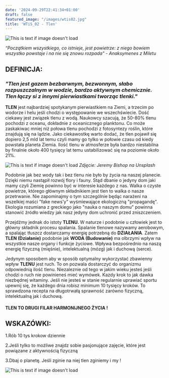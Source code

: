 ```yaml
---
date: '2024-09-29T22:41:34+01:00'
draft: false
featured_image: "/images/wtis02.jpg"
title: 'WTiS_02 - Tlen'
---
```

![This is text if image doesn't load](/images/tlen.jpg "nazwa")

*“Początkiem wszystkiego, co istnieje, jest powietrze: z niego bowiem wszystko powstaje i na nie się znowu rozpada" - Anaksymenes z Miletu*

## **DEFINICJA:**

### *"Tlen jest gazem bezbarwnym, bezwonnym, słabo rozpuszczalnym w wodzie, bardzo aktywnym chemicznie.  Tlen łączy si z innymi pierwiastkami tworząc tlenki."*

**TLEN** jest najbardziej spotykanym pierwiastkiem na Ziemi, a trzecim po wodorze i helu jeśli chodzi o występowanie we wszechświecie. Dość ciekawy jest związek tlenu z wodą. Naukowcy szacują, że 50-80% tlenu pochodzi z oceanu, dokładnie z oceanicznego planktonu. Co może zaskakiwac mniej niż połowa tlenu pochodzi z fotosyntezy roślin, które znajdują się na lądzie. Jako ciekawostkę warto dodać, że tlen pojawił się dopiero 2,5 mld lat temu czyli mamy go tylko w połowie czasu od kiedy powstała planeta Ziemia. Ilość tlenu w atmosferze była bardzo niestabilna by finalnie około 400 tysięcy lat temu ustabilizować się na poziomie około 21%.  

![This is text if image doesn't load](/images/wtis02tlen.jpg "nazwa")
*Zdjęcie: Jeremy Bishop na Unsplash*

Podobnie jak bez wody tak i bez tlenu nie było by życia na naszej planecie. Dzięki niemu nastąpił rozwój flory i fauny. Stąd dbanie o jedyny dom jaki mamy czyli Ziemię powinno być w interesie każdego z nas. Walka o czyste powietrze, którego głównym składnikiem jest tlen to walka o nasze przetrwanie. Nie zapominajmy o tym szczególnie będąc narażeni na wszelkiej maści "fake news'y" wyśmiewające ekologiczną "propagandę". Ekologia rozumiana z greckiego jako "nauka o naszym domu" powinna stanowić źródło wiedzy jak nasz jedyny dom uchronić przed zniszczeniem.  

Przejdźmy jednak do istoty **TLENU.** W naturze i podobnie u człowiek jest to główny składnik procesu spalania. Spalanie tlenowe nazywamy aerobowym, a spalając tłuszcz dostarczamy energię potrzebną do **DZIAŁANIA**. Zatem **TLEN (Działanie)** podobnie jak **WODA (Budowanie)** ma olbrzymi wpływ na wszystkie nasze organy i funkcje życiowe. Wpływa bezpośrednio na naszą energię fizyczną (mięśnie), intelektualną (mózg) jak i duchową (serce). 

Jedynym sposobem aby w sposób optymalny wykorzystać zbawienny wpływ **TLENU** jest ruch. To on pozwala dostarczyć do organizmu odpowiednią ilość tlenu. Niezaleznie od tego w jakim wieku jesteś jeśli chodzi o ruch nie powinieneś mieć wymówek. Kazdy krok to jak dawka niezbędnej witaminy. Jeśli nie jesteś w stanie regularnie uprawiać sportu upewnij się, że każdego dnia robisz minimum 10 tysięcy kroków.
To sprawdzona recepta na długotrwałą sprawność zarówno fizyczną, intelektualną jak i duchową.

#### TLEN TO DRUGI FILAR HARMONIJNEGO ŻYCIA ! 


## **WSKAZÓWKI:**

1.Rób 10 tys krokow dziennie

2.Jeśli tylko to możliwe znajdz sobie pasjonujące zajęcie, które jest powiązane z aktywnością fizyczną

3.Dbaj o planetę. Jeśli zginie na niej tlen zginiemy i my !

![This is text if image doesn't load](/images/WTiS_piktogram.png "nazwa")